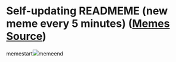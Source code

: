 # Self-updating READMEME (new meme every 5 minutes) ([Memes Source](https://bramses.notion.site/a49c1e962b7646879176ac3b327b6533?v=4d1eda54b170483cb03a40f257231764))

memestart![](https://www.notion.so/image/https%3A%2F%2Fs3-us-west-2.amazonaws.com%2Fsecure.notion-static.com%2Fc014ff9f-fa74-45df-ac5a-3b0e48d5182f%2F767BDA90-97CF-4569-A2B2-5867B18C4578.png?table=block&id=dc517af7-9276-49a8-9734-2d42fe77bab4&cache=v2)memeend
